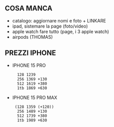 ## COSA MANCA

- catalogo: aggiornare nomi e foto + LINKARE
- ipad, sistemare la page (foto/video)
- apple watch fare tutto (page, i 3 apple watch)
- airpods (THOMAS)





## PREZZI IPHONE 


- IPHONE 15 PRO 
    
        128 1239
        256 1369 +130
        512 1619 +380
        1tb 1869 +630



- IPHONE 15 PRO MAX
        
       (128 1359 (+120))
        256 1489 +130
        512 1739 +380
        1tb 1989 +630




